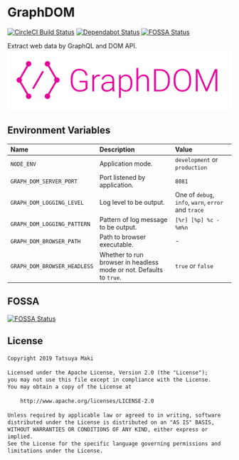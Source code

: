 # GraphDOM
[![CircleCI Build Status](https://circleci.com/gh/t28hub/graph-dom/tree/master.svg?style=shield&circle-token=af937781f52f3988d85743c0c65dac4602660765)](https://circleci.com/gh/t28hub/graph-dom/tree/master)
[![Dependabot Status](https://api.dependabot.com/badges/status?host=github&repo=t28hub/graph-dom&identifier=202957325)](https://app.dependabot.com/accounts/t28hub/repos/202957325)
[![FOSSA Status](https://app.fossa.com/api/projects/custom%2B14538%2Fgit%40github.com%3At28hub%2Fgraph-dom.git.svg?type=shield)](https://app.fossa.com/projects/custom%2B14538%2Fgit%40github.com%3At28hub%2Fgraph-dom.git?ref=badge_shield)    

Extract web data by GraphQL and DOM API.
![GraphDOM Logo](logo.png)

## Environment Variables
| Name | Description | Value |
|:---|:---|:---|
| `NODE_ENV` | Application mode. | `development` or `production` |
| `GRAPH_DOM_SERVER_PORT` | Port listened by application. | `8081` |
| `GRAPH_DOM_LOGGING_LEVEL` | Log level to be output. | One of `debug`, `info`, `warn`, `error` and `trace` |
| `GRAPH_DOM_LOGGING_PATTERN` | Pattern of log message to be output. | `[%r] [%p] %c - %m%n` |
| `GRAPH_DOM_BROWSER_PATH` | Path to browser executable. | \- |
| `GRAPH_DOM_BROWSER_HEADLESS` | Whether to run browser in headless mode or not. Defaults to `true`. | `true` or `false` |

## FOSSA
[![FOSSA Status](https://app.fossa.com/api/projects/custom%2B14538%2Fgit%40github.com%3At28hub%2Fgraph-dom.git.svg?type=large)](https://app.fossa.com/projects/custom%2B14538%2Fgit%40github.com%3At28hub%2Fgraph-dom.git?ref=badge_large)

## License
```
Copyright 2019 Tatsuya Maki

Licensed under the Apache License, Version 2.0 (the "License");
you may not use this file except in compliance with the License.
You may obtain a copy of the License at

    http://www.apache.org/licenses/LICENSE-2.0

Unless required by applicable law or agreed to in writing, software
distributed under the License is distributed on an "AS IS" BASIS,
WITHOUT WARRANTIES OR CONDITIONS OF ANY KIND, either express or implied.
See the License for the specific language governing permissions and
limitations under the License.
```
